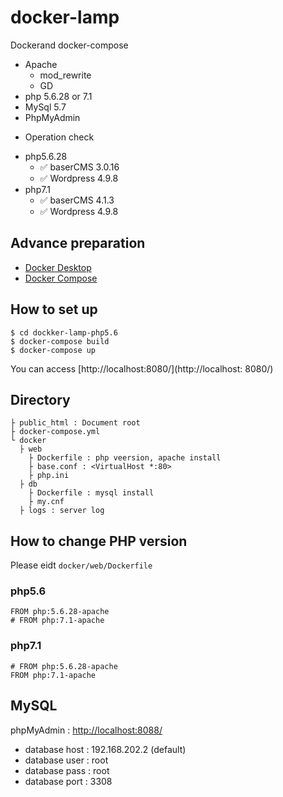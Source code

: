 # docker-lamp
Dockerand docker-compose 

- Apache
	- mod_rewrite
	- GD
- php 5.6.28 or 7.1
- MySql 5.7
- PhpMyAdmin

* Operation check
- php5.6.28
	- ✅ baserCMS 3.0.16
	- ✅ Wordpress 4.9.8 
- php7.1
	- ✅ baserCMS 4.1.3
	- ✅ Wordpress 4.9.8

## Advance preparation

- [Docker Desktop](https://www.docker.com/products/docker-desktop)
- [Docker Compose](https://docs.docker.com/compose/install/)

## How to set up

```
$ cd dockker-lamp-php5.6
$ docker-compose build
$ docker-compose up
```

You can access [http://localhost:8080/](http://localhost: 8080/)

## Directory

```
├ public_html : Document root
├ docker-compose.yml
└ docker
  ├ web
    ├ Dockerfile : php veersion, apache install
    ├ base.conf : <VirtualHost *:80>
    ├ php.ini
  ├ db
    ├ Dockerfile : mysql install
    ├ my.cnf
  ├ logs : server log
```


## How to change PHP version

Please eidt ```docker/web/Dockerfile```

### php5.6
```Dockerfile:docker/web/Dockerfile
FROM php:5.6.28-apache
# FROM php:7.1-apache
```
### php7.1
```Dockerfile:docker/web/Dockerfile
# FROM php:5.6.28-apache
FROM php:7.1-apache
```

## MySQL

phpMyAdmin : [http://localhost:8088/](http://localhost:8088/)

- database host : 192.168.202.2 (default)
- database user : root
- database pass : root
- database port : 3308